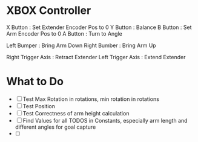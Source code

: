 # XBOX Controller
X Button : Set Extender Encoder Pos to 0
Y Button : Balance
B Button : Set Arm Encoder Pos to 0
A Button : Turn to Angle

Left Bumper : Bring Arm Down
Right Bumber : Bring Arm Up

Right Trigger Axis : Retract Extender
Left Trigger Axis : Extend Extender




# What to Do
- [ ] Test Max Rotation in rotations, min rotation in rotations
- [ ] Test Position
- [ ] Test Correctness of arm height calculation
- [ ] Find Values for all TODOS in Constants, especially arm length and different angles for goal capture 
- [ ] 